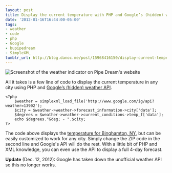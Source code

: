 ```yaml
---
layout: post
title: Display the current temperature with PHP and Google’s (hidden) weather API
date: '2012-01-16T16:44:00-05:00'
tags:
- weather
- code
- php
- Google
- bupipedream
- SimpleXML
tumblr_url: http://blog.danoc.me/post/15968416150/display-current-temperature
---
```


![Screenshot of the weather indicator on Pipe Dream's website](/public/img/posts/pipe-dream-weather.png)


All it takes is a few line of code to display the current temperature in any city using PHP and [Google’s (hidden) weather API](http://blog.programmableweb.com/2010/02/08/googles-secret-weather-api/).

    <?php
        $weather = simplexml_load_file('http://www.google.com/ig/api?weather=13902');
        $city = $weather->weather->forecast_information->city['data'];
        $degrees = $weather->weather->current_conditions->temp_f['data'];
        echo $degrees."&deg; - ".$city;
    ?>

The code above displays the [temperature for Binghamton, NY](http://www.google.com/ig/api?weather=13902), but can be easily customized to work for any city. Simply change the ZIP code in the second line and Google's API will do the rest. With a little bit of PHP and XML knowledge, you can even use the API to display a full 4-day forecast.

**Update** (Dec. 12, 2012): Google has taken down the unofficial weather API so this no longer works.

